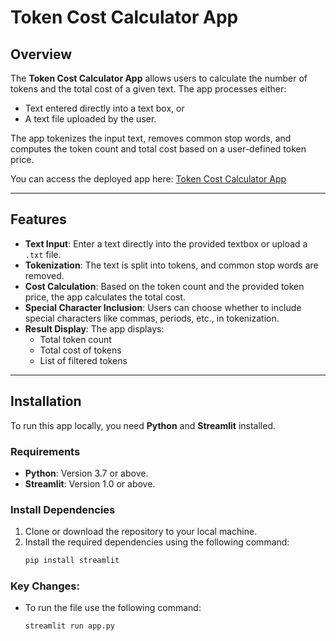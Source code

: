 # Token Cost Calculator App

## Overview

The **Token Cost Calculator App** allows users to calculate the number of tokens and the total cost of a given text. The app processes either:
- Text entered directly into a text box, or
- A text file uploaded by the user.

The app tokenizes the input text, removes common stop words, and computes the token count and total cost based on a user-defined token price.

You can access the deployed app here: [Token Cost Calculator App](https://preprod-mini-hack.onrender.com)

---

## Features

- **Text Input**: Enter a text directly into the provided textbox or upload a `.txt` file.
- **Tokenization**: The text is split into tokens, and common stop words are removed.
- **Cost Calculation**: Based on the token count and the provided token price, the app calculates the total cost.
- **Special Character Inclusion**: Users can choose whether to include special characters like commas, periods, etc., in tokenization.
- **Result Display**: The app displays:
  - Total token count
  - Total cost of tokens
  - List of filtered tokens

---

## Installation

To run this app locally, you need **Python** and **Streamlit** installed.

### Requirements

- **Python**: Version 3.7 or above.
- **Streamlit**: Version 1.0 or above.

### Install Dependencies

1. Clone or download the repository to your local machine.
2. Install the required dependencies using the following command:
   ```bash
   pip install streamlit

### Key Changes:
- To run the file use the following command:
  ```bash
  streamlit run app.py

